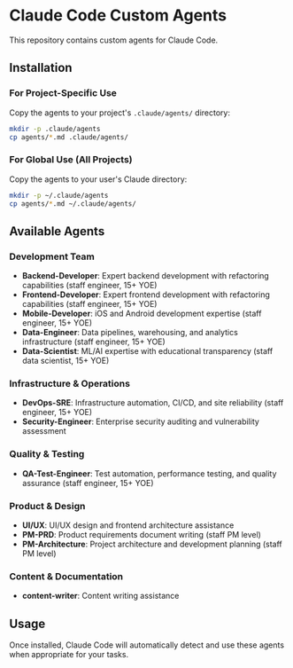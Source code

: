 # Claude Code Custom Agents

This repository contains custom agents for Claude Code.

## Installation

### For Project-Specific Use
Copy the agents to your project's `.claude/agents/` directory:
```bash
mkdir -p .claude/agents
cp agents/*.md .claude/agents/
```

### For Global Use (All Projects)
Copy the agents to your user's Claude directory:
```bash
mkdir -p ~/.claude/agents
cp agents/*.md ~/.claude/agents/
```

## Available Agents

### Development Team
- **Backend-Developer**: Expert backend development with refactoring capabilities (staff engineer, 15+ YOE)
- **Frontend-Developer**: Expert frontend development with refactoring capabilities (staff engineer, 15+ YOE)
- **Mobile-Developer**: iOS and Android development expertise (staff engineer, 15+ YOE)
- **Data-Engineer**: Data pipelines, warehousing, and analytics infrastructure (staff engineer, 15+ YOE)
- **Data-Scientist**: ML/AI expertise with educational transparency (staff data scientist, 15+ YOE)

### Infrastructure & Operations
- **DevOps-SRE**: Infrastructure automation, CI/CD, and site reliability (staff engineer, 15+ YOE)
- **Security-Engineer**: Enterprise security auditing and vulnerability assessment

### Quality & Testing
- **QA-Test-Engineer**: Test automation, performance testing, and quality assurance (staff engineer, 15+ YOE)

### Product & Design
- **UI/UX**: UI/UX design and frontend architecture assistance
- **PM-PRD**: Product requirements document writing (staff PM level)
- **PM-Architecture**: Project architecture and development planning (staff PM level)

### Content & Documentation
- **content-writer**: Content writing assistance

## Usage

Once installed, Claude Code will automatically detect and use these agents when appropriate for your tasks.